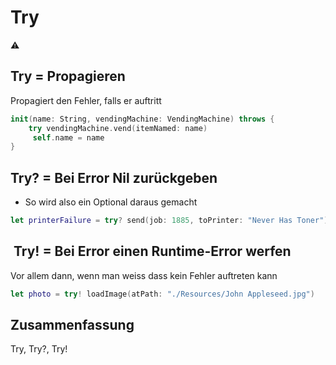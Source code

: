 # Try
⚠️

## Try = Propagieren

Propagiert den Fehler, falls er auftritt
```swift
init(name: String, vendingMachine: VendingMachine) throws {
	try vendingMachine.vend(itemNamed: name)
     self.name = name
}
```

## Try? = Bei Error Nil zurückgeben

- So wird also ein Optional daraus gemacht

```swift
let printerFailure = try? send(job: 1885, toPrinter: "Never Has Toner")
```

##  Try! = Bei Error einen Runtime-Error werfen

Vor allem dann, wenn man weiss dass kein Fehler auftreten kann
```swift
let photo = try! loadImage(atPath: "./Resources/John Appleseed.jpg")
```


## Zusammenfassung
Try, Try?, Try!